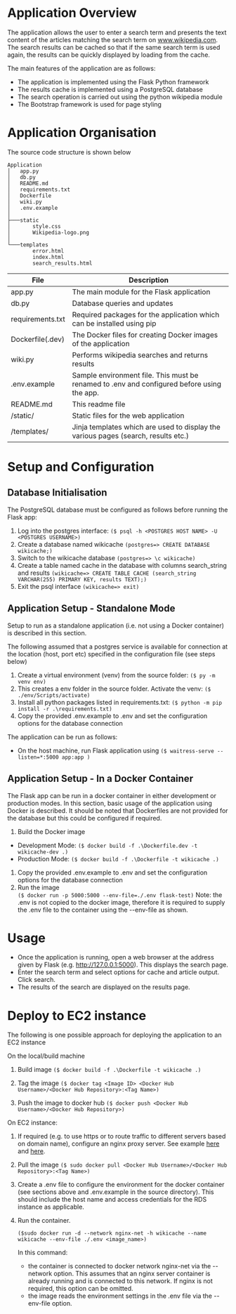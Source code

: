 
# Application Overview

The application allows the user to enter a search term and presents the text content of the articles matching the search term on www.wikipedia.com. The search results can be cached so that if the same search term is used again, the results can be quickly displayed by loading from the cache.

The main features of the application are as follows:
- The application is implemented using the Flask Python framework
- The results cache is implemented using a PostgreSQL database
- The search operation is carried out using the python wikipedia module
- The Bootstrap framework is used for page styling

# Application Organisation

The source code structure is shown below

```
Application
│   app.py
│   db.py
│   README.md
│   requirements.txt
│   Dockerfile
│   wiki.py
│   .env.example
│
├───static
│       style.css
│       Wikipedia-logo.png
│
└───templates
        error.html
        index.html
        search_results.html
```
| File                | Description |
| ---                 | --- |
| app.py              | The main module for the Flask application |
| db.py               | Database queries and updates |
| requirements.txt    | Required packages for the application which can be installed using pip |
| Dockerfile(.dev)    | The Docker files for creating Docker images of the application |
| wiki.py             | Performs wikipedia searches and returns results |
| .env.example        | Sample environment file. This must be renamed to .env and configured before using the app. |
| README.md           | This readme file |
| /static/            | Static files for the web application |
| /templates/         | Jinja templates which are used to display the various pages (search, results etc.) |


# Setup and Configuration
<a id="Host"></a>

## Database Initialisation

The PostgreSQL database must be configured as follows before running the Flask app:
1. Log into the postgres interface: ``($ psql -h <POSTGRES HOST NAME> -U <POSTGRES USERNAME>)``
1. Create a database named wikicache ``(postgres=> CREATE DATABASE wikicache;)``
1. Switch to the wikicache database ``(postgres=> \c wikicache)``
1. Create a table named cache in the database with columns search_string and results ``(wikicache=> CREATE TABLE CACHE (search_string VARCHAR(255) PRIMARY KEY, results TEXT);)``
1. Exit the psql interface ``(wikicache=> exit)``

## Application Setup - Standalone Mode

Setup to run as a standalone application (i.e. not using a Docker container) is described in this section.

The following assumed that a postgres service is available for connection at the location (host, port etc) specified in the configuration file (see steps below)

1. Create a virtual environment (venv) from the source folder: 
``($ py -m venv env)``
1. This creates a env folder in the source folder. Activate the venv: 
``($ ./env/Scripts/activate)``
1. Install all python packages listed in requirements.txt: 
``($ python -m pip install -r .\requirements.txt)``
1. Copy the provided .env.example to .env and set the configuration options for the database connection

The application can be run as follows:
- On the host machine, run Flask application using 
``($ waitress-serve --listen=*:5000 app:app )``


## Application Setup - In a Docker Container

The Flask app can be run in a docker container in either development or production modes. In this section, basic usage of the application using Docker is described. It should be noted that Dockerfiles are not provided for the database but this could be configured if required.

1. Build the Docker image
  - Development Mode: 
  ``($ docker build -f .\Dockerfile.dev -t wikicache-dev .)``
  - Production Mode: 
  ``($ docker build -f .\Dockerfile -t wikicache .)``
1. Copy the provided .env.example to .env and set the configuration options for the database connection
1. Run the image  
``($ docker run -p 5000:5000 --env-file=./.env flask-test)``
Note: the .env is not copied to the docker image, therefore it is required to supply the .env file to the container using the --env-file as shown.


# Usage
- Once the application is running, open a web browser at the address given by Flask (e.g. http://127.0.0.1:5000). This displays the search page.
- Enter the search term and select options for cache and article output. Click search.
- The results of the search are displayed on the results page.

# Deploy to EC2 instance

The following is one possible approach for deploying the application to an EC2 instance

On the local/build machine
1. Build image 
``($ docker build -f .\Dockerfile -t wikicache .)``

1. Tag the image 
`($ docker tag <Image ID> <Docker Hub Username>/<Docker Hub Repository>:<Tag Name>)`

1. Push the image to docker hub 
`($ docker push <Docker Hub Username>/<Docker Hub Repository>)`

On EC2 instance:
1. If required (e.g. to use https or to route traffic to different servers based on domain name), configure an nginx proxy server. See example [here](https://pentacent.medium.com/nginx-and-lets-encrypt-with-docker-in-less-than-5-minutes-b4b8a60d3a71) and [here](https://mindsers.blog/post/https-using-nginx-certbot-docker/).

1. Pull the image 
`($ sudo docker pull <Docker Hub Username>/<Docker Hub Repository>:<Tag Name>)`

1. Create a .env file to configure the environment for the docker container (see sections above and .env.example in the source directory). This should include the host name and access credentials for the RDS instance as applicable.

1. Run the container. 

    `($sudo docker run -d --network nginx-net -h wikicache --name wikicache --env-file ./.env <image_name>)`

    In this command:
    - the container is connected to docker network nginx-net via the --network option. This assumes that an nginx server container is already running and is connected to this network. If nginx is not required, this option can be omitted.
    - the image reads the environment settings in the .env file via the --env-file option.
